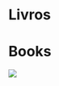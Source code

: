 # Livros
# Books
<img src="https://v5.airtableusercontent.com/v3/u/27/27/1711569600000/FpqqVmdPiPQfiNk4BFsB0w/OS1TgH2DFnfHBeHWyZFAghTvj6-sSrpGP-P4w96fnY0Y25lW9e5RgDptYot0V_EBchi11yKOA535DKvVme2otVYVabUPmfup-fWnliKWpJ3d_PjNwFDWLJN0exXppDvWCHPn1Evu9qxkflFC3V4tnuFFISPorAMKelUFh_iK-nj_o_NM0GxzU9Ms_WoJqdcs/R2PbAwx7-NcnNy1DFQlmFuRJ-4WFV7UU3v3zu3bFwME">
